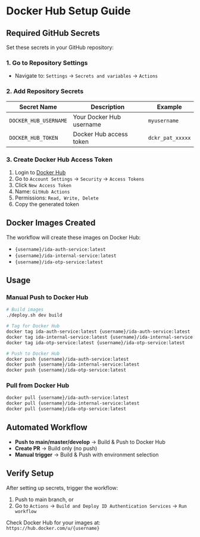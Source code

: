 # Docker Hub Setup Guide

## Required GitHub Secrets

Set these secrets in your GitHub repository:

### 1. Go to Repository Settings
- Navigate to: `Settings` → `Secrets and variables` → `Actions`

### 2. Add Repository Secrets

| Secret Name | Description | Example |
|-------------|-------------|---------|
| `DOCKER_HUB_USERNAME` | Your Docker Hub username | `myusername` |
| `DOCKER_HUB_TOKEN` | Docker Hub access token | `dckr_pat_xxxxx` |

### 3. Create Docker Hub Access Token

1. Login to [Docker Hub](https://hub.docker.com)
2. Go to `Account Settings` → `Security` → `Access Tokens`
3. Click `New Access Token`
4. Name: `GitHub Actions`
5. Permissions: `Read, Write, Delete`
6. Copy the generated token

## Docker Images Created

The workflow will create these images on Docker Hub:

- `{username}/ida-auth-service:latest`
- `{username}/ida-internal-service:latest` 
- `{username}/ida-otp-service:latest`

## Usage

### Manual Push to Docker Hub
```bash
# Build images
./deploy.sh dev build

# Tag for Docker Hub
docker tag ida-auth-service:latest {username}/ida-auth-service:latest
docker tag ida-internal-service:latest {username}/ida-internal-service:latest
docker tag ida-otp-service:latest {username}/ida-otp-service:latest

# Push to Docker Hub
docker push {username}/ida-auth-service:latest
docker push {username}/ida-internal-service:latest
docker push {username}/ida-otp-service:latest
```

### Pull from Docker Hub
```bash
docker pull {username}/ida-auth-service:latest
docker pull {username}/ida-internal-service:latest
docker pull {username}/ida-otp-service:latest
```

## Automated Workflow

- **Push to main/master/develop** → Build & Push to Docker Hub
- **Create PR** → Build only (no push)
- **Manual trigger** → Build & Push with environment selection

## Verify Setup

After setting up secrets, trigger the workflow:

1. Push to main branch, or
2. Go to `Actions` → `Build and Deploy ID Authentication Services` → `Run workflow`

Check Docker Hub for your images at: `https://hub.docker.com/u/{username}`